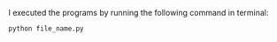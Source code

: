 I executed the programs by running the following command in terminal:

<code>python file_name.py</code>
